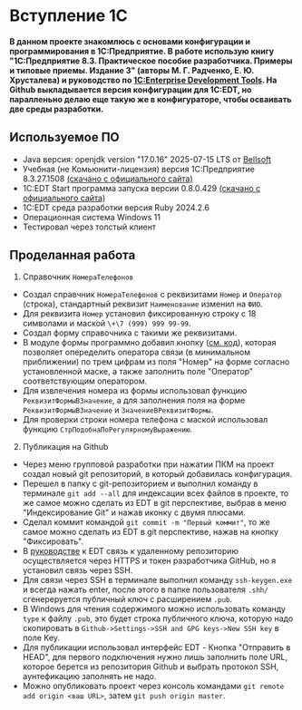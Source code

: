 # Вступление 1С
#### В данном проекте знакомлюсь с основами конфигурации и программирования в 1С:Предприятие. В работе использую книгу "1C:Предприятие 8.3. Практическое пособие разработчика. Примеры и типовые приемы. Издание 3" (авторы М. Г. Радченко, Е. Ю. Хрусталева) и руководство по [1C:Enterprise Development Tools](https://its.1c.ru/db/edtdoc). На Github выкладывается версия конфигурации для 1С:EDT, но паралленьно делаю еще такую же в конфигураторе, чтобы осваивать две среды разработки.
## Используемое ПО
- Java версия: openjdk version "17.0.16" 2025-07-15 LTS от [Bellsoft](https://github.com/bell-sw/Liberica/releases)
- Учебная (не Комьюнити-лицензия) версия 1С:Предприятие 8.3.27.1508 [(скачано с официального сайта)](https://v8.1c.ru/podderzhka-i-obuchenie/uchebnye-versii/distributiv-1s-predpriyatie-8-3-versiya-dlya-obucheniya-programmirovaniyu/)
- 1С:EDT Start программа запуска версии 0.8.0.429 [(скачано с официального сайта)](https://edt.1c.ru/)
- 1C:EDT среда разработки версия Ruby 2024.2.6
- Операционная система Windows 11
- Тестировал через толстый клиент

## Проделанная работа
1. Справочник `НомераТелефонов`
  - Создал справчник `НомераТелефонов` с реквизитами `Номер` и `Оператор` (строка), стандартный реквизит `Наименование` изменил на `ФИО`.
  - Для реквизита `Номер` установил фиксированную строку с 18 символами и маской `\+\7 (999) 999 99-99`.
  - Создал форму справочника с такими же реквизитами.
  - В модуле формы программно добавил кнопку ([см. код](https://github.com/MaxDSC/intro_1c/blob/master/ТестоваяКонфигурация1/src/Catalogs/НомераТелефонов/Forms/ФормаЭлемента/Module.bsl)), которая позволяет опеределить оператора связи (в минимальном приближении) по трем цифрам из поля "Номер" на форме согласно установленной маске, а также заполнить поле "Оператор" соответствующим оператором.
  - Для извлечения номера из формы использовал функцию `РеквизитФормыВЗначение`, а для заполнения поля на форме `РеквизитФормыВЗначение` и `ЗначениеВРеквизитФормы`.
  - Для проверки строки номера телефона с маской использовал функцию `СтрПодобнаПоРегулярномуВыражению`.
2. Публикация на Github
- Через меню групповой разработки при нажатии ПКМ на проект создал новый git репозиторий, в который добавилась конфигурация.
- Перешел в папку с git-репозиторием и выполнил команду в терминале `git add --all` для индексации всех файлов в проекте, то же самое можно сделать из EDT в git перспективе, выбрав в меню "Индексирование Git" и нажав иконку с двумя плюсами.
- Сделал коммит командой `git commit -m "Первый коммит"`, то же самое можно сделать из EDT в git перспективе, нажав на кнопку "Фиксировать".
- В [руководстве](https://its.1c.ru/db/edtdoc#content:263:hdoc) к EDT связь к удаленному репозиторию осуществляется через HTTPS и токен разработчика GitHub, но я установил связь через SSH.
- Для связи через SSH в терминале выполнил команду `ssh-keygen.exe` и всегда нажать enter, после этого в папке пользователя `.shh/` сгенереруется публичный ключ с расширением `.pub`.
- В Windows для чтения содержимого можно использовать команду `type` к файлу `.pub`, это будет строка публичного ключа, которую надо скопировать в `Github->Settings->SSH and GPG keys->New SSH key` в поле Key.
- Для публикации использовал интерфейс EDT - Кнопка "Отправить в HEAD", для первого подключения нужно лишь заполнить поле URL, которое берется из репозитория Github и выбрать протокол SSH, аунтефикацию заполнять не надо.
- Можно опубликовать проект через консоль командами `git remote add origin <ваш URL>`, затем `git push origin master`.
